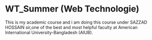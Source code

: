 # WT_Summer (Web Technologie)
This is my academic course and i am doing this course under SAZZAD HOSSAIN sir,one of the best and most helpful faculty at American International University-Bangladesh (AIUB).
